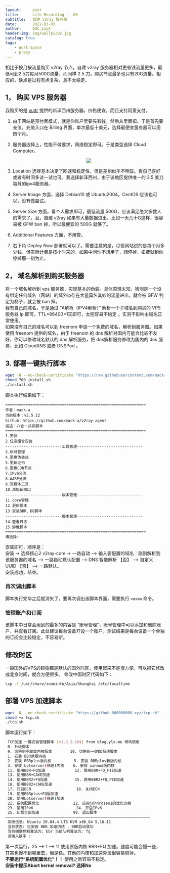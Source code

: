 ```yaml
---
layout:     post
title:      Life Recording -- 08 
subtitle:   自建 v2ray 服务器     
date:       2022-03-03
author:     OUC_LiuX
header-img: img/wallpic02.jpg
catalog: true
tags:
    - Work Space     
    - proxy 
---
```


相比于按月按流量购买 v2ray 节点，自建 v2ray 服务器相对更省钱流量更多，最低可到2.5刀每月500G流量，而同样 2.5 刀，购买节点最多也只有20G流量。相应的，缺点是过程有点复杂，且不太稳定。         

## 1， 购买 VPS 服务器         
我购买的是 [vultr](https://my.vultr.com/) 提供的新泽西州服务器，价格便宜，而且支持阿里支付。       
1. 由于网站是预付费模式，就是你账户里要先有钱，然后从里面扣。于是首先要充值，充值入口在 Billing 界面，单次最低十美元，选择最便宜服务器可以用四个月。       
2. 服务器选择上，性能不做要求，网络稳定即可。于是类型选择 Cloud Computer。      
   <div align=center><img src="https://raw.githubusercontent.com/OUCliuxiang/OUCliuxiang.github.io/master/img/life/proxy01.png"></div>      
   
3. Location 选择基本决定了网速和稳定性，但是差别似乎不明显。看自己喜好或者有时间多试一试也可。我选择新泽西州，由于该地区提供唯一的 3.5 美刀每月的ipv4服务器。      
4. Server Image 方面，选择 Debian10 或 Ubuntu2004。CentOS 应该也可以，没有做尝试。        
5. Server Size 方面，看个人需求即可，最低流量 500G，应该满足绝大多数人的需求了。且，自建 v2ray 如果有大量数据进出，比如一天几十G这样，很容易被 GFW ban 掉，所以最便宜的 500G 就够了。    
6. Additional Features 方面，不用管。        
7. 右下角 Deploy Now 部署就可以了。需要注意的是，尽管网站说的是每个月多少钱，但实际计费是按小时来的，如果中间你不想用了，想停掉，扣费就到你停掉那一刻为止。     

## 2， 域名解析到购买服务器                  
将一个域名解析到 vps 服务器，实现基本的伪装。具体原理未知，猜测是一个没有绑定任何域名（网站）的域外ip存在大量莫名其妙的流量进出，就会被 GFW 判定为梯子，就会被 ban 掉。        
我有自己的域名，于是通过 “A解析（IPV4解析）” 解析一个子域名到购买的 VPS 服务器 ip 即可，TTL=86400=1天即可，太短容易不稳定 。实测不影响主域名正常使用。       
如果没有自己的域名可以到 freenom 申请一个免费的域名，解析到服务器。如果使用 freenom 提供的域名，由于 freenom 的 dns 解析对国内可能会比较不友好，你可以修改域名默认的 dns 解析服务，把 dns解析服务修改为国内的 dns 服务，比如 CloudXNS 或者 DNSPod 。       

## 3. 部署一键执行脚本
```bash         
wget -N --no-check-certificate "https://raw.githubusercontent.com/mack-a/v2ray-agent/master/install.sh"        
chmod 700 install.sh        
./install.sh           
```      

脚本执行结果如下：         
```
==============================================================
作者：mack-a
当前版本：v2.5.12
Github：https://github.com/mack-a/v2ray-agent
描述：八合一共存脚本
==============================================================
1.安装
2.任意组合安装
-------------------------工具管理-----------------------------
3.账号管理
4.更换伪装站
5.更新证书
6.更换CDN节点
7.IPv6分流
8.WARP分流
9.流媒体工具
10.添加新端口
-------------------------版本管理-----------------------------
11.core管理
12.更新脚本
13.安装BBR、DD脚本
-------------------------脚本管理-----------------------------
14.查看日志
15.卸载脚本
==============================================================
请选择:
```

安装即可，顺序是：      
安装 -> 选择核心2 v2ray-core -> 一路自动 --> 输入要配置的域名：刚刚解析到该服务器的域名 --> 一路自动默认配置 --> DNS 智能解析 【否】 --> 自定义 UUID 【否】 --> 一路默认。     
安装成功，结束。         

### 再次调出脚本
脚本执行完毕之后就消失了，要再次调出该脚本界面，需要执行 `vasma` 命令。         

### 管理账户和订阅          
该脚本中日常会用到的最多的内容是 “账号管理”，账号管理中可以添加和删除账户，并查看订阅。此处建议每台设备开设一个账户，测试结果是每台设备一个单独的订阅会比较稳定，不容易断。     

## 修改时区          
一般国外的VPS的镜像都是默认的国外时区，使用起来不是很方便。可以把它修改成北京时间，就会方便很多。 修改中国时区代码如下：
```bash
\cp -f /usr/share/zoneinfo/Asia/Shanghai /etc/localtime
```

## 部署 VPS 加速脚本        

```bash
wget -N --no-check-certificate "https://github.000060000.xyz/tcp.sh" 
chmod +x tcp.sh 
./tcp.sh
```
脚本运行如下：        
```bash        
 TCP加速 一键安装管理脚本 [v1.3.2.104] from blog.ylx.me 母鸡慎用
 0. 升级脚本
 9. 切换到不卸载内核版本        10. 切换到一键DD系统脚本
 1. 安装 BBR原版内核
 2. 安装 BBRplus版内核          5. 安装 BBRplus新版内核
 3. 安装 Lotserver(锐速)内核    6. 安装 xanmod版内核
 11. 使用BBR+FQ加速             12. 使用BBR+FQ_PIE加速 
 13. 使用BBR+CAKE加速
 14. 使用BBR2+FQ加速            15. 使用BBR2+FQ_PIE加速 
 16. 使用BBR2+CAKE加速
 17. 开启ECN                    18. 关闭ECN
 19. 使用BBRplus+FQ版加速 
 20. 使用Lotserver(锐速)加速 
 21. 系统配置优化               22. 应用johnrosen1的优化方案
 23. 禁用IPv6                   24. 开启IPv6  
 25. 卸载全部加速               99. 退出脚本 
————————————————————————————————————————————————————————————————
 系统信息: Ubuntu 20.04.4 LTS KVM x86_64 5.16.11 
 当前状态: 已安装 BBR 加速内核 , BBR启动成功
 当前拥塞控制算法为: bbr 当前队列算法为: fq 
 请输入数字 :
```

第一次运行，25 --> 1 --> 11 使用原版内核 BBR+FQ 加速。速度可能会慢一些，其实也慢不到哪里去，但是稳。其他的内核和加速算法很容易崩掉。         
**不要运行“系统配置优化”！！** 使用之后容易不稳定。        
**安装中提示Abort kernel removal? 选择No**



